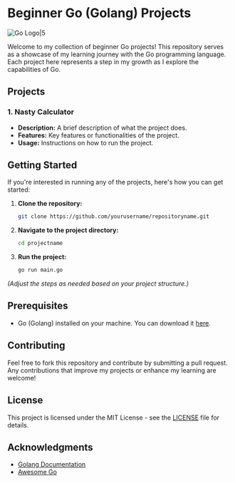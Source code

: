 # Beginner Go (Golang) Projects

![Go Logo|5](https://miro.medium.com/v2/resize:fit:1061/1*pn-IzUxHCtYMlBlLsG3DGA.png)

Welcome to my collection of beginner Go projects! This repository serves as a showcase of my learning journey with the Go programming language. Each project here represents a step in my growth as I explore the capabilities of Go.

## Projects

### 1. Nasty Calculator
- **Description:** A brief description of what the project does.
- **Features:** Key features or functionalities of the project.
- **Usage:** Instructions on how to run the project.

## Getting Started

If you're interested in running any of the projects, here's how you can get started:

1. **Clone the repository:**
   ```bash
   git clone https://github.com/yourusername/repositoryname.git
   ```
   
2. **Navigate to the project directory:**
   ```bash
   cd projectname
   ```

3. **Run the project:**
   ```bash
   go run main.go
   ```

*(Adjust the steps as needed based on your project structure.)*

## Prerequisites

- Go (Golang) installed on your machine. You can download it [here](https://golang.org/dl/).

## Contributing

Feel free to fork this repository and contribute by submitting a pull request. Any contributions that improve my projects or enhance my learning are welcome!

## License

This project is licensed under the MIT License - see the [LICENSE](LICENSE) file for details.

## Acknowledgments

- [Golang Documentation](https://golang.org/doc/)
- [Awesome Go](https://awesome-go.com/)
